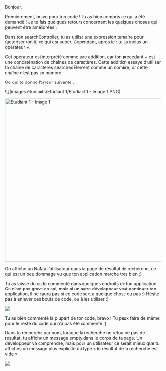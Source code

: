 Bonjour,

Premièrement, bravo pour ton code ! Tu as bien compris ce qui a été demandé !
Je te fais quelques retours concernant les quelques choses qui peuvent être améliorées :

Dans ton searchController, tu as utilisé une expression ternaire pour factoriser ton if, ce qui est super. 
Cependant, après le : tu as inclus un opérateur +. 


Cet opérateur est interprété comme une addition, car ton précédant + est une concaténation de chaînes de caractères. 
Cette addition essaye d’utiliser ta chaîne de caractères searchedElement comme un nombre, or cette chaîne n’est pas un nombre. 

Ce qui te donne l’erreur suivante : 

![](images étudiants/Etudiant 1/Etudiant 1 - Image 1.PNG)

<img width="528" alt="Etudiant 1 - Image 1" src="https://user-images.githubusercontent.com/103057760/235799829-21b69cae-abec-48dc-bcf6-2776c186130a.PNG">


On affiche un NaN à l’utilisateur dans ta page de résultat de recherche, 
ce qui est un peu dommage vu que ton application marche très bien ;)

Tu as laissé du code commenté dans quelques endroits de ton application. 
Ce n’est pas grave en soi, mais si un autre développeur veut continuer ton application, 
il ne saura pas si ce code sert à quelque chose ou pas :) Hésite pas à enlever ces bouts de code, ou à les utiliser :) 

![](http://surl.li/gtqox)



Tu as bien commenté la plupart de ton code, bravo ! Tu peux faire de même pour le reste du code qui n’a pas été commenté ;)

Dans ta recherche par nom, lorsque la recherche ne retourne pas de résultat, tu affiche un message empty dans le corps de ta page. 
Un développeur va comprendre, mais pour un utilisateur ce serait mieux que tu affiches un message plus explicite du type « le résultat 
de la recherche est vide »

![](http://surl.li/gtqpb)



